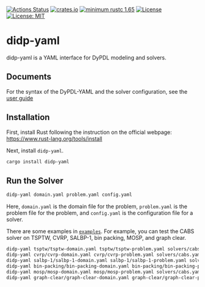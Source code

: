 [![Actions Status](https://img.shields.io/github/actions/workflow/status/domain-independent-dp/didp-rs/didp-yaml.yaml?branch=main&logo=github&style=flat-square)](https://github.com/domain-independent-dp/didp-rs/actions)
[![crates.io](https://img.shields.io/crates/v/didp-yaml)](https://crates.io/crates/didp-yaml)
[![minimum rustc 1.65](https://img.shields.io/badge/rustc-1.65+-blue.svg)](https://rust-lang.github.io/rfcs/2495-min-rust-version.html)
[![License](https://img.shields.io/badge/License-Apache%202.0-blue.svg)](https://opensource.org/licenses/Apache-2.0)
[![License: MIT](https://img.shields.io/badge/License-MIT-yellow.svg)](https://opensource.org/licenses/MIT)

# didp-yaml

didp-yaml is a YAML interface for DyPDL modeling and solvers.

## Documents

For the syntax of the DyPDL-YAML and the solver configuration, see the [user guide](https://github.com/domain-independent-dp/didp-rs/tree/main/didp-yaml/docs)

## Installation

First, install Rust following the instruction on the official webpage: <https://www.rust-lang.org/tools/install>

Next, install `didp-yaml`.

```bash
cargo install didp-yaml
```

## Run the Solver

```bash
didp-yaml domain.yaml problem.yaml config.yaml
```

Here, `domain.yaml` is the domain file for the problem, `problem.yaml` is the problem file for the problem, and `config.yaml` is the configuration file for a solver.

There are some examples in [`examples`](https://github.com/domain-independent-dp/didp-rs/tree/main/didp-yaml/examples). For example, you can test the CABS solver on TSPTW, CVRP, SALBP-1, bin packing, MOSP, and graph clear.

```bash
didp-yaml tsptw/tsptw-domain.yaml tsptw/tsptw-problem.yaml solvers/cabs.yaml
didp-yaml cvrp/cvrp-domain.yaml cvrp/cvrp-problem.yaml solvers/cabs.yaml
didp-yaml salbp-1/salbp-1-domain.yaml salbp-1/salbp-1-problem.yaml solvers/cabs.yaml
didp-yaml bin-packing/bin-packing-domain.yaml bin-packing/bin-packing-problem.yaml solvers/cabs.yaml
didp-yaml mosp/mosp-domain.yaml mosp/mosp-problem.yaml solvers/cabs.yaml
didp-yaml graph-clear/graph-clear-domain.yaml graph-clear/graph-clear-problem.yaml solvers/cabs.yaml
```
